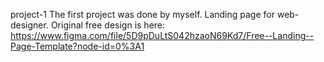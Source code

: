 project-1
The first project was done by myself. Landing page for web-designer. Original free design is here: https://www.figma.com/file/5D9pDuLtS042hzaoN69Kd7/Free--Landing--Page-Template?node-id=0%3A1
